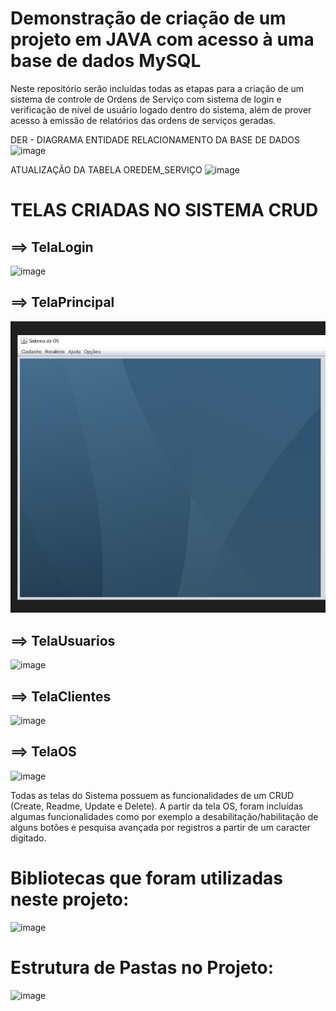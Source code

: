 # Demonstração de criação de um projeto em JAVA com acesso à uma base de dados MySQL
Neste repositório serão incluídas todas as etapas para a criação de um sistema de controle de Ordens de Serviço com sistema de login e verificação de nível de usuário logado dentro do sistema, além de prover acesso à emissão de relatórios das ordens de serviços geradas.

DER - DIAGRAMA ENTIDADE RELACIONAMENTO DA BASE DE DADOS
![image](https://user-images.githubusercontent.com/53703505/126907238-5e303c94-c537-4061-ad46-25a3a6d28c94.png)

ATUALIZAÇÃO DA TABELA OREDEM_SERVIÇO
![image](https://user-images.githubusercontent.com/53703505/144061610-441e43c0-f493-422c-b385-521e8ac7f8c0.png)



# TELAS CRIADAS NO SISTEMA CRUD
## ==> TelaLogin
![image](https://user-images.githubusercontent.com/53703505/144060780-ee4b4f0e-716a-43ae-9924-e16863812746.png)

## ==> TelaPrincipal
![image](https://github.com/telsergio/Projeto-do-CRUD-MySQL-em-Servlet./blob/main/TELA%20PRINCIPAL.PNG)

## ==> TelaUsuarios
![image](https://user-images.githubusercontent.com/53703505/144061109-5ff64ae2-43d8-48c8-a9ff-f301242a0d42.png)

## ==> TelaClientes
![image](https://user-images.githubusercontent.com/53703505/144061211-b2657af8-734e-4dbe-9d40-94687787b2a6.png)

## ==> TelaOS
![image](https://user-images.githubusercontent.com/53703505/144061285-3ea9df10-60a5-42ed-8406-80b46fc00c4e.png)


Todas as telas do Sistema possuem as funcionalidades de um CRUD (Create, Readme, Update e Delete). A partir da tela OS, foram incluídas algumas funcionalidades como por exemplo a desabilitação/habilitação de alguns botões e pesquisa avançada por registros a partir de um caracter digitado.

# Bibliotecas que foram utilizadas neste projeto:
![image](https://user-images.githubusercontent.com/53703505/144062187-0d21cf68-b4ae-4eea-9930-b4770afa04d9.png)

# Estrutura de Pastas no Projeto:
![image](https://user-images.githubusercontent.com/53703505/144062524-3d4c67bd-3dcb-4d47-9c23-12f46515b037.png)

